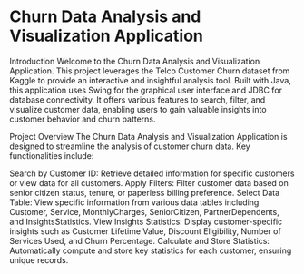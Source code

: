 # Churn Data Analysis and Visualization Application

Introduction
Welcome to the Churn Data Analysis and Visualization Application. This project leverages the Telco Customer Churn dataset from Kaggle to provide an interactive and insightful analysis tool. Built with Java, this application uses Swing for the graphical user interface and JDBC for database connectivity. It offers various features to search, filter, and visualize customer data, enabling users to gain valuable insights into customer behavior and churn patterns.

Project Overview
The Churn Data Analysis and Visualization Application is designed to streamline the analysis of customer churn data. Key functionalities include:

Search by Customer ID: Retrieve detailed information for specific customers or view data for all customers.
Apply Filters: Filter customer data based on senior citizen status, tenure, or paperless billing preference.
Select Data Table: View specific information from various data tables including Customer, Service, MonthlyCharges, SeniorCitizen, PartnerDependents, and InsightsStatistics.
View Insights Statistics: Display customer-specific insights such as Customer Lifetime Value, Discount Eligibility, Number of Services Used, and Churn Percentage.
Calculate and Store Statistics: Automatically compute and store key statistics for each customer, ensuring unique records.
